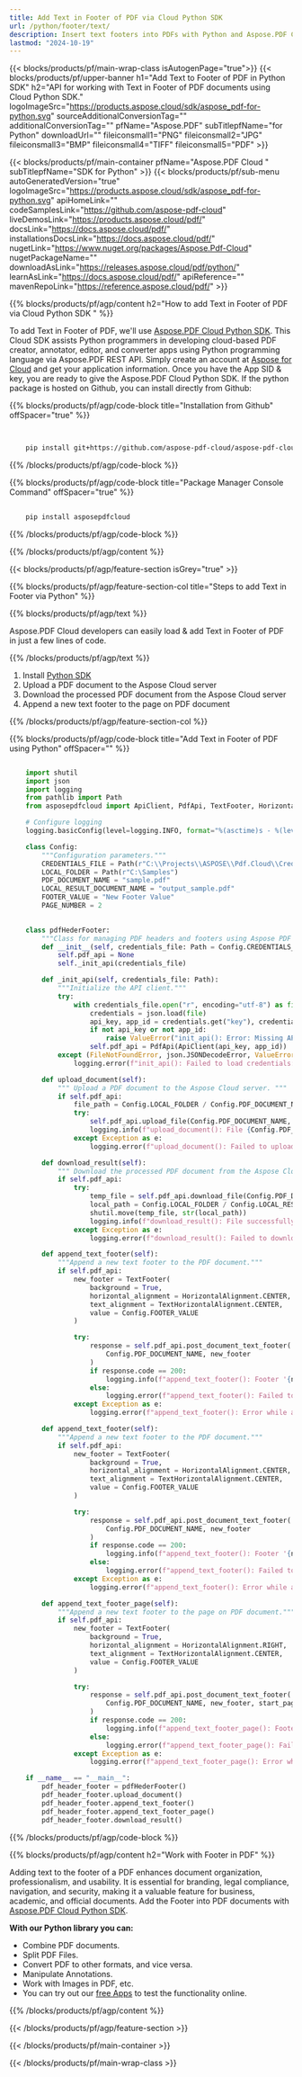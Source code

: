 ```yaml
---
title: Add Text in Footer of PDF via Cloud Python SDK 
url: /python/footer/text/
description: Insert text footers into PDFs with Python and Aspose.PDF Cloud SDK. Customize footers dynamically.
lastmod: "2024-10-19"
---
```


{{< blocks/products/pf/main-wrap-class isAutogenPage="true">}}
{{< blocks/products/pf/upper-banner h1="Add Text to Footer of PDF in Python SDK" h2="API for working with Text in Footer of PDF documents using Cloud Python SDK." logoImageSrc="https://products.aspose.cloud/sdk/aspose_pdf-for-python.svg" sourceAdditionalConversionTag="" additionalConversionTag="" pfName="Aspose.PDF" subTitlepfName="for Python" downloadUrl="" fileiconsmall1="PNG" fileiconsmall2="JPG" fileiconsmall3="BMP" fileiconsmall4="TIFF" fileiconsmall5="PDF" >}}

{{< blocks/products/pf/main-container pfName="Aspose.PDF Cloud " subTitlepfName="SDK for Python" >}}
{{< blocks/products/pf/sub-menu autoGeneratedVersion="true" logoImageSrc="https://products.aspose.cloud/sdk/aspose_pdf-for-python.svg" apiHomeLink="" codeSamplesLink="https://github.com/aspose-pdf-cloud" liveDemosLink="https://products.aspose.cloud/pdf/" docsLink="https://docs.aspose.cloud/pdf/" installationsDocsLink="https://docs.aspose.cloud/pdf/" nugetLink="https://www.nuget.org/packages/Aspose.Pdf-Cloud" nugetPackageName="" downloadAsLink="https://releases.aspose.cloud/pdf/python/" learnAsLink="https://docs.aspose.cloud/pdf/" apiReference="" mavenRepoLink="https://reference.aspose.cloud/pdf/" >}}

{{% blocks/products/pf/agp/content h2="How to add Text in Footer of PDF via Cloud Python SDK " %}}

To add Text in Footer of PDF, we'll use
[Aspose.PDF Cloud Python SDK](https://products.aspose.cloud/pdf/python/). This Cloud SDK assists Python programmers in developing cloud-based PDF creator, annotator, editor, and converter apps using Python programming language via Aspose.PDF REST API. Simply create an account at [Aspose for Cloud](https://dashboard.aspose.cloud/#/apps) and get your application information. Once you have the App SID & key, you are ready to give the Aspose.PDF Cloud Python SDK. If the python package is hosted on Github, you can install directly from Github:

{{% blocks/products/pf/agp/code-block title="Installation from Github" offSpacer="true" %}}

```bash

     
    pip install git+https://github.com/aspose-pdf-cloud/aspose-pdf-cloud-python.git


```

{{% /blocks/products/pf/agp/code-block %}}

{{% blocks/products/pf/agp/code-block title="Package Manager Console Command" offSpacer="true" %}}

```bash
     
    pip install asposepdfcloud

```

{{% /blocks/products/pf/agp/code-block %}}

{{% /blocks/products/pf/agp/content %}}

{{< blocks/products/pf/agp/feature-section isGrey="true" >}}

{{% blocks/products/pf/agp/feature-section-col title="Steps to add Text in Footer via Python" %}}

{{% blocks/products/pf/agp/text %}}

Aspose.PDF Cloud developers can easily load & add Text in Footer of PDF in just a few lines of code.

{{% /blocks/products/pf/agp/text %}}

1. Install [Python SDK](https://pypi.org/project/asposepdfcloud/)
1. Upload a PDF document to the Aspose Cloud server
1. Download the processed PDF document from the Aspose Cloud server
1. Append a new text footer to the page on PDF document

{{% /blocks/products/pf/agp/feature-section-col %}}

{{% blocks/products/pf/agp/code-block title="Add Text in Footer of PDF using Python" offSpacer="" %}}

```python

    import shutil
    import json
    import logging
    from pathlib import Path
    from asposepdfcloud import ApiClient, PdfApi, TextFooter, HorizontalAlignment, TextHorizontalAlignment

    # Configure logging
    logging.basicConfig(level=logging.INFO, format="%(asctime)s - %(levelname)s - %(message)s")

    class Config:
        """Configuration parameters."""
        CREDENTIALS_FILE = Path(r"C:\\Projects\\ASPOSE\\Pdf.Cloud\\Credentials\\credentials.json")
        LOCAL_FOLDER = Path(r"C:\Samples")
        PDF_DOCUMENT_NAME = "sample.pdf"
        LOCAL_RESULT_DOCUMENT_NAME = "output_sample.pdf"
        FOOTER_VALUE = "New Footer Value"
        PAGE_NUMBER = 2
        

    class pdfHederFooter:
        """Class for managing PDF headers and footers using Aspose PDF Cloud API."""
        def __init__(self, credentials_file: Path = Config.CREDENTIALS_FILE):
            self.pdf_api = None
            self._init_api(credentials_file)

        def _init_api(self, credentials_file: Path):
            """Initialize the API client."""
            try:
                with credentials_file.open("r", encoding="utf-8") as file:
                    credentials = json.load(file)
                    api_key, app_id = credentials.get("key"), credentials.get("id")
                    if not api_key or not app_id:
                        raise ValueError("init_api(): Error: Missing API keys in the credentials file.")
                    self.pdf_api = PdfApi(ApiClient(api_key, app_id))
            except (FileNotFoundError, json.JSONDecodeError, ValueError) as e:
                logging.error(f"init_api(): Failed to load credentials: {e}")

        def upload_document(self):
            """ Upload a PDF document to the Aspose Cloud server. """
            if self.pdf_api:
                file_path = Config.LOCAL_FOLDER / Config.PDF_DOCUMENT_NAME
                try:
                    self.pdf_api.upload_file(Config.PDF_DOCUMENT_NAME, str(file_path))
                    logging.info(f"upload_document(): File {Config.PDF_DOCUMENT_NAME} uploaded successfully.")
                except Exception as e:
                    logging.error(f"upload_document(): Failed to upload file: {e}")

        def download_result(self):
            """ Download the processed PDF document from the Aspose Cloud server. """
            if self.pdf_api:
                try:
                    temp_file = self.pdf_api.download_file(Config.PDF_DOCUMENT_NAME)
                    local_path = Config.LOCAL_FOLDER / Config.LOCAL_RESULT_DOCUMENT_NAME
                    shutil.move(temp_file, str(local_path))
                    logging.info(f"download_result(): File successfully downloaded: {local_path}")
                except Exception as e:
                    logging.error(f"download_result(): Failed to download file: {e}")

        def append_text_footer(self):
            """Append a new text footer to the PDF document."""
            if self.pdf_api:
                new_footer = TextFooter(
                    background = True,
                    horizontal_alignment = HorizontalAlignment.CENTER,
                    text_alignment = TextHorizontalAlignment.CENTER,
                    value = Config.FOOTER_VALUE
                )

                try:
                    response = self.pdf_api.post_document_text_footer(
                        Config.PDF_DOCUMENT_NAME, new_footer
                    )
                    if response.code == 200:
                        logging.info(f"append_text_footer(): Footer '{new_footer.value}' added to the document '{Config.PDF_DOCUMENT_NAME}'.")
                    else:
                        logging.error(f"append_text_footer(): Failed to add footer '{new_footer.value}' to the document '{Config.PDF_DOCUMENT_NAME}'. Response code: {response.code}")
                except Exception as e:
                    logging.error(f"append_text_footer(): Error while adding footer: {e}")

        def append_text_footer(self):
            """Append a new text footer to the PDF document."""
            if self.pdf_api:
                new_footer = TextFooter(
                    background = True,
                    horizontal_alignment = HorizontalAlignment.CENTER,
                    text_alignment = TextHorizontalAlignment.CENTER,
                    value = Config.FOOTER_VALUE
                )

                try:
                    response = self.pdf_api.post_document_text_footer(
                        Config.PDF_DOCUMENT_NAME, new_footer
                    )
                    if response.code == 200:
                        logging.info(f"append_text_footer(): Footer '{new_footer.value}' added to the document '{Config.PDF_DOCUMENT_NAME}'.")
                    else:
                        logging.error(f"append_text_footer(): Failed to add footer '{new_footer.value}' to the document '{Config.PDF_DOCUMENT_NAME}'. Response code: {response.code}")
                except Exception as e:
                    logging.error(f"append_text_footer(): Error while adding footer: {e}")

        def append_text_footer_page(self):
            """Append a new text footer to the page on PDF document."""
            if self.pdf_api:
                new_footer = TextFooter(
                    background = True,
                    horizontal_alignment = HorizontalAlignment.RIGHT,
                    text_alignment = TextHorizontalAlignment.CENTER,
                    value = Config.FOOTER_VALUE
                )

                try:
                    response = self.pdf_api.post_document_text_footer(
                        Config.PDF_DOCUMENT_NAME, new_footer, start_page_number=Config.PAGE_NUMBER, end_page_number=Config.PAGE_NUMBER
                    )
                    if response.code == 200:
                        logging.info(f"append_text_footer_page(): Footer '{new_footer.value}' added to the page #{Config.PAGE_NUMBER}.")
                    else:
                        logging.error(f"append_text_footer_page(): Failed to add footer '{new_footer.value}' to the document #{Config.PAGE_NUMBER}. Response code: {response.code}")
                except Exception as e:
                    logging.error(f"append_text_footer_page(): Error while adding footer: {e}")

    if __name__ == "__main__":
        pdf_header_footer = pdfHederFooter()
        pdf_header_footer.upload_document()
        pdf_header_footer.append_text_footer()
        pdf_header_footer.append_text_footer_page()
        pdf_header_footer.download_result()
```

{{% /blocks/products/pf/agp/code-block %}}

{{% blocks/products/pf/agp/content h2="Work with Footer in PDF" %}}

Adding text to the footer of a PDF enhances document organization, professionalism, and usability. It is essential for branding, legal compliance, navigation, and security, making it a valuable feature for business, academic, and official documents.
Add the Footer into PDF documents with [Aspose.PDF Cloud Python SDK](https://products.aspose.cloud/pdf/python/).

**With our Python library you can:**

+ Combine PDF documents.
+ Split PDF Files.
+ Convert PDF to other formats, and vice versa.
+ Manipulate Annotations.
+ Work with Images in PDF, etc.
+ You can try out our [free Apps](https://products.aspose.app/pdf/family/) to test the functionality online.

{{% /blocks/products/pf/agp/content %}}

{{< /blocks/products/pf/agp/feature-section >}}

{{< /blocks/products/pf/main-container >}}

{{< /blocks/products/pf/main-wrap-class >}}